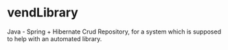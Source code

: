 # vendLibrary
Java - Spring + Hibernate Crud Repository, for a system which is supposed to help with an automated library. 
